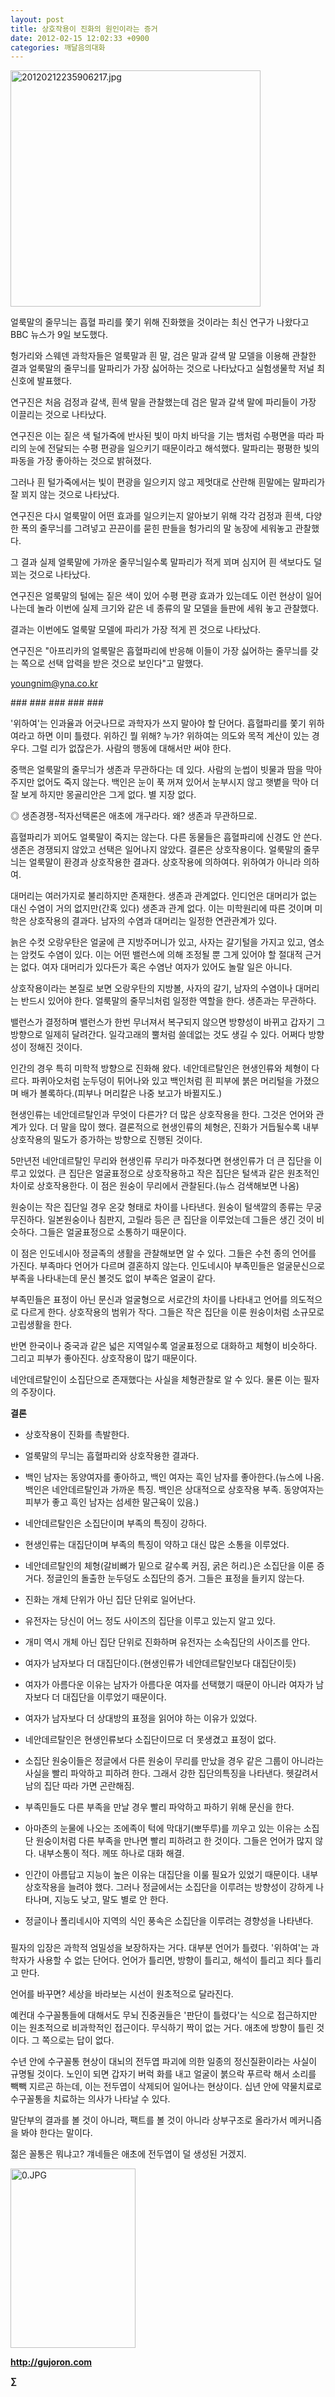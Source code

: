 ```yaml
---
layout: post
title: 상호작용이 진화의 원인이라는 증거
date: 2012-02-15 12:02:33 +0900
categories: 깨달음의대화
---
```

 <img alt="20120212235906217.jpg" src="files/attach/images/198/826/238/20120212235906217.jpg" width="400" height="378" />

  
얼룩말의 줄무늬는 흡혈 파리를 쫓기 위해 진화했을 것이라는 최신 연구가 나왔다고 BBC 뉴스가 9일 보도했다. 

헝가리와 스웨덴 과학자들은 얼룩말과 흰 말, 검은 말과 갈색 말 모델을 이용해 관찰한 결과 얼룩말의 줄무늬를 말파리가 가장 싫어하는 것으로 나타났다고 실험생물학 저널 최신호에 발표했다. 

연구진은 처음 검정과 갈색, 흰색 말을 관찰했는데 검은 말과 갈색 말에 파리들이 가장 이끌리는 것으로 나타났다. 

연구진은 이는 짙은 색 털가죽에 반사된 빛이 마치 바닥을 기는 뱀처럼 수평면을 따라 파리의 눈에 전달되는 수평 편광을 일으키기 때문이라고 해석했다. 말파리는 평평한 빛의 파동을 가장 좋아하는 것으로 밝혀졌다. 

그러나 흰 털가죽에서는 빛이 편광을 일으키지 않고 제멋대로 산란해 흰말에는 말파리가 잘 꾀지 않는 것으로 나타났다. 

연구진은 다시 얼룩말이 어떤 효과를 일으키는지 알아보기 위해 각각 검정과 흰색, 다양한 폭의 줄무늬를 그려넣고 끈끈이를 묻힌 판들을 헝가리의 말 농장에 세워놓고 관찰했다. 

그 결과 실제 얼룩말에 가까운 줄무늬일수록 말파리가 적게 꾀며 심지어 흰 색보다도 덜 꾀는 것으로 나타났다. 

연구진은 얼룩말의 털에는 짙은 색이 있어 수평 편광 효과가 있는데도 이런 현상이 일어나는데 놀라 이번에 실제 크기와 같은 네 종류의 말 모델을 들판에 세워 놓고 관찰했다. 

결과는 이번에도 얼룩말 모델에 파리가 가장 적게 꾄 것으로 나타났다. 

연구진은 "아프리카의 얼룩말은 흡혈파리에 반응해 이들이 가장 싫어하는 줄무늬를 갖는 쪽으로 선택 압력을 받은 것으로 보인다"고 말했다. 

youngnim@yna.co.kr 

\### ### ### ### ### 

'위하여'는 인과율과 어긋나므로 과학자가 쓰지 말아야 할 단어다. 흡혈파리를 쫓기 위하여라고 하면 이미 틀렸다. 위하긴 뭘 위해? 누가? 위하여는 의도와 목적 계산이 있는 경우다. 그럴 리가 없잖은가. 사람의 행동에 대해서만 써야 한다. 

중핵은 얼룩말의 줄무늬가 생존과 무관하다는 데 있다. 사람의 눈썹이 빗물과 땀을 막아주지만 없어도 죽지 않는다. 백인은 눈이 푹 꺼져 있어서 눈부시지 않고 햇볕을 막아 더 잘 보게 하지만 몽골리안은 그게 없다. 별 지장 없다. 

◎ 생존경쟁-적자선택론은 애초에 개구라다. 왜? 생존과 무관하므로. 

흡혈파리가 꾀어도 얼룩말이 죽지는 않는다. 다른 동물들은 흡혈파리에 신경도 안 쓴다. 생존은 경쟁되지 않았고 선택은 일어나지 않았다. 결론은 상호작용이다. 얼룩말의 줄무늬는 얼룩말이 환경과 상호작용한 결과다. 상호작용에 의하여다. 위하여가 아니라 의하여. 

대머리는 여러가지로 불리하지만 존재한다. 생존과 관계없다. 인디언은 대머리가 없는 대신 수염이 거의 없지만(간혹 있다) 생존과 관계 없다. 이는 미학원리에 따른 것이며 미학은 상호작용의 결과다. 남자의 수염과 대머리는 일정한 연관관계가 있다. 

늙은 수컷 오랑우탄은 얼굴에 큰 지방주머니가 있고, 사자는 갈기털을 가지고 있고, 염소는 암컷도 수염이 있다. 이는 어떤 밸런스에 의해 조정될 뿐 그게 있어야 할 절대적 근거는 없다. 여자 대머리가 있다든가 혹은 수염난 여자가 있어도 놀랄 일은 아니다. 

상호작용이라는 본질로 보면 오랑우탄의 지방볼, 사자의 갈기, 남자의 수염이나 대머리는 반드시 있어야 한다. 얼룩말의 줄무늬처럼 일정한 역할을 한다. 생존과는 무관하다. 

밸런스가 결정하며 밸런스가 한번 무너져서 복구되지 않으면 방향성이 바뀌고 갑자기 그 방향으로 일제히 달려간다. 일각고래의 뿔처럼 쓸데없는 것도 생길 수 있다. 어쩌다 방향성이 정해진 것이다. 

인간의 경우 특히 미학적 방향으로 진화해 왔다. 네안데르탈인은 현생인류와 체형이 다르다. 파퀴아오처럼 눈두덩이 튀어나와 있고 백인처럼 흰 피부에 붉은 머리털을 가졌으며 배가 볼록하다.(피부나 머리칼은 나중 보고가 바뀔지도.) 

현생인류는 네안데르탈인과 무엇이 다른가? 더 많은 상호작용을 한다. 그것은 언어와 관계가 있다. 더 말을 많이 했다. 결론적으로 현생인류의 체형은, 진화가 거듭될수록 내부 상호작용의 밀도가 증가하는 방향으로 진행된 것이다. 

5만년전 네안데르탈인 무리와 현생인류 무리가 마주쳤다면 현생인류가 더 큰 집단을 이루고 있었다. 큰 집단은 얼굴표정으로 상호작용하고 작은 집단은 털색과 같은 원초적인 차이로 상호작용한다. 이 점은 원숭이 무리에서 관찰된다.(뉴스 검색해보면 나옴) 

원숭이는 작은 집단일 경우 온갖 형태로 차이를 나타낸다. 원숭이 털색깔의 종류는 무궁무진하다. 일본원숭이나 침판지, 고릴라 등은 큰 집단을 이루었는데 그들은 생긴 것이 비슷하다. 그들은 얼굴표정으로 소통하기 때문이다. 

이 점은 인도네시아 정글족의 생활을 관찰해보면 알 수 있다. 그들은 수천 종의 언어를 가진다. 부족마다 언어가 다르며 결혼하지 않는다. 인도네시아 부족민들은 얼굴문신으로 부족을 나타내는데 문신 볼것도 없이 부족은 얼굴이 같다. 

부족민들은 표정이 아닌 문신과 얼굴형으로 서로간의 차이를 나타내고 언어를 의도적으로 다르게 한다. 상호작용의 범위가 작다. 그들은 작은 집단을 이룬 원숭이처럼 소규모로 고립생활을 한다. 

반면 한국이나 중국과 같은 넓은 지역일수록 얼굴표정으로 대화하고 체형이 비슷하다. 그리고 피부가 좋아진다. 상호작용이 많기 때문이다. 

네안데르탈인이 소집단으로 존재했다는 사실을 체형관찰로 알 수 있다. 물론 이는 필자의 주장이다. 



**결론** 



- 상호작용이 진화를 촉발한다.

  
- 얼룩말의 무늬는 흡혈파리와 상호작용한 결과다.

  
- 백인 남자는 동양여자를 좋아하고, 백인 여자는 흑인 남자를 좋아한다.(뉴스에 나옴. 백인은 네안데르탈인과 가까운 특징. 백인은 상대적으로 상호작용 부족. 동양여자는 피부가 좋고 흑인 남자는 섬세한 말근육이 있음.)

  
- 네안데르탈인은 소집단이며 부족의 특징이 강하다.

  
- 현생인류는 대집단이며 부족의 특징이 약하고 대신 많은 소통을 이루었다.

  
- 네안데르탈인의 체형(갈비뼈가 밑으로 갈수록 커짐, 굵은 허리.)은 소집단을 이룬 증거다. 정글인의 돌출한 눈두덩도 소집단의 증거. 그들은 표정을 들키지 않는다. 

  
- 진화는 개체 단위가 아닌 집단 단위로 일어난다.

  
- 유전자는 당신이 어느 정도 사이즈의 집단을 이루고 있는지 알고 있다.

  
- 개미 역시 개체 아닌 집단 단위로 진화하며 유전자는 소속집단의 사이즈를 안다. 

  
- 여자가 남자보다 더 대집단이다.(현생인류가 네안데르탈인보다 대집단이듯)

  
- 여자가 아름다운 이유는 남자가 아름다운 여자를 선택했기 때문이 아니라 여자가 남자보다 더 대집단을 이루었기 때문이다.

  
- 여자가 남자보다 더 상대방의 표정을 읽어야 하는 이유가 있었다. 

  
- 네안데르탈인은 현생인류보다 소집단이므로 더 못생겼고 표정이 없다.

  
- 소집단 원숭이들은 정글에서 다른 원숭이 무리를 만났을 경우 같은 그룹이 아니라는 사실을 빨리 파악하고 피하려 한다. 그래서 강한 집단의특징을 나타낸다. 헷갈려서 남의 집단 따라 가면 곤란해짐.

  
- 부족민들도 다른 부족을 만날 경우 빨리 파악하고 파하기 위해 문신을 한다.

  
- 아마존의 눈물에 나오는 조에족이 턱에 막대기(뽀뚜루)를 끼우고 있는 이유는 소집단 원숭이처럼 다른 부족을 만나면 빨리 피하려고 한 것이다. 그들은 언어가 많지 않다. 내부소통이 적다. 께또 하나로 대화 해결.

  
- 인간이 아름답고 지능이 높은 이유는 대집단을 이룰 필요가 있었기 때문이다. 내부 상호작용을 늘려야 했다. 그러나 정글에서는 소집단을 이루려는 방향성이 강하게 나타나며, 지능도 낮고, 말도 별로 안 한다. 

  
- 정글이나 폴리네시아 지역의 식인 풍속은 소집단을 이루려는 경향성을 나타낸다.   
  


###



필자의 입장은 과학적 엄밀성을 보장하자는 거다. 대부분 언어가 틀렸다. '위하여'는 과학자가 사용할 수 없는 단어다. 언어가 틀리면, 방향이 틀리고, 해석이 틀리고 죄다 틀리고 만다. 



언어를 바꾸면? 세상을 바라보는 시선이 원초적으로 달라진다. 



예컨대 수구꼴통들에 대해서도 무뇌 진중권들은 '판단이 틀렸다'는 식으로 접근하지만 이는 원초적으로 비과학적인 접근이다. 무식하기 짝이 없는 거다. 애초에 방향이 틀린 것이다. 그 쪽으로는 답이 없다.



수년 안에 수구꼴통 현상이 대뇌의 전두엽 파괴에 의한 일종의 정신질환이라는 사실이 규명될 것이다. 노인이 되면 갑자기 버럭 화를 내고 얼굴이 붉으락 푸르락 해서 소리를 빽빽 지르곤 하는데, 이는 전두엽이 삭제되어 일어나는 현상이다. 십년 안에 약물치료로 수구꼴통을 치료하는 의사가 나타날 수 있다. 



말단부의 결과를 볼 것이 아니라, 팩트를 볼 것이 아니라 상부구조로 올라가서 메커니즘을 봐야 한다는 말이다. 



젊은 꼴통은 뭐냐고? 걔네들은 애초에 전두엽이 덜 생성된 거겠지. 













<a href="?mid=book_minus&act=dispBoardWrite" target="_self"><img alt="0.JPG" src="files/attach/images/198/668/222/0.JPG" width="200" height="287" /> </a>


  






**http://gujoron.com**  


**∑**